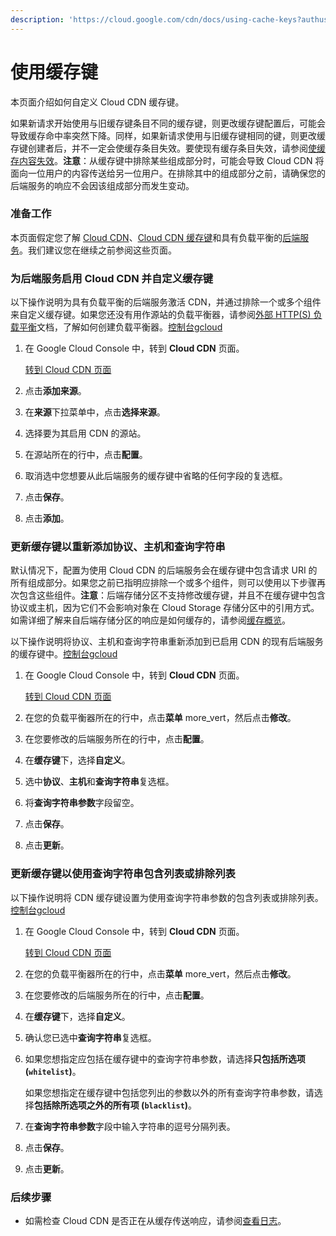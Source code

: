 ```yaml
---
description: 'https://cloud.google.com/cdn/docs/using-cache-keys?authuser=1'
---
```


# 使用缓存键



本页面介绍如何自定义 Cloud CDN 缓存键。

如果新请求开始使用与旧缓存键条目不同的缓存键，则更改缓存键配置后，可能会导致缓存命中率突然下降。同样，如果新请求使用与旧缓存键相同的键，则更改缓存键创建者后，并不一定会使缓存条目失效。要使现有缓存条目失效，请参阅[使缓存内容失效](https://cloud.google.com/cdn/docs/invalidating-cached-content?authuser=1)。**注意**：从缓存键中排除某些组成部分时，可能会导致 Cloud CDN 将面向一位用户的内容传送给另一位用户。在排除其中的组成部分之前，请确保您的后端服务的响应不会因该组成部分而发生变动。

### 准备工作 <a id="before_you_begin"></a>

本页面假定您了解 [Cloud CDN](https://cloud.google.com/cdn/docs/overview?authuser=1)、[Cloud CDN 缓存键](https://cloud.google.com/cdn/docs/caching?authuser=1#cache-keys)和具有负载平衡的[后端服务](https://cloud.google.com/load-balancing/docs/backend-service?authuser=1)。我们建议您在继续之前参阅这些页面。

### 为后端服务启用 Cloud CDN 并自定义缓存键 <a id="enable-cdn"></a>

以下操作说明为具有负载平衡的后端服务激活 CDN，并通过排除一个或多个组件来自定义缓存键。如果您还没有用作源站的负载平衡器，请参阅[外部 HTTP\(S\) 负载平衡](https://cloud.google.com/load-balancing/docs/https?authuser=1)文档，了解如何创建负载平衡器。[控制台](https://cloud.google.com/cdn/docs/using-cache-keys?authuser=1#%E6%8E%A7%E5%88%B6%E5%8F%B0)[gcloud](https://cloud.google.com/cdn/docs/using-cache-keys?authuser=1#gcloud)

1. 在 Google Cloud Console 中，转到 **Cloud CDN** 页面。

   [转到 Cloud CDN 页面](https://console.cloud.google.com/networking/cdn/list?authuser=1)

2. 点击**添加来源**。
3. 在**来源**下拉菜单中，点击**选择来源**。
4. 选择要为其启用 CDN 的源站。
5. 在源站所在的行中，点击**配置**。
6. 取消选中您想要从此后端服务的缓存键中省略的任何字段的复选框。
7. 点击**保存**。
8. 点击**添加**。

### 更新缓存键以重新添加协议、主机和查询字符串 <a id="updating_cache_keys_to_re-add_protocol_host_and_query_string"></a>

默认情况下，配置为使用 Cloud CDN 的后端服务会在缓存键中包含请求 URI 的所有组成部分。如果您之前已指明应排除一个或多个组件，则可以使用以下步骤再次包含这些组件。**注意**：后端存储分区不支持修改缓存键，并且不在缓存键中包含协议或主机，因为它们不会影响对象在 Cloud Storage 存储分区中的引用方式。如需详细了解来自后端存储分区的响应是如何缓存的，请参阅[缓存概览](https://cloud.google.com/cdn/docs/caching?authuser=1)。

以下操作说明将协议、主机和查询字符串重新添加到已启用 CDN 的现有后端服务的缓存键中。[控制台](https://cloud.google.com/cdn/docs/using-cache-keys?authuser=1#%E6%8E%A7%E5%88%B6%E5%8F%B0)[gcloud](https://cloud.google.com/cdn/docs/using-cache-keys?authuser=1#gcloud)

1. 在 Google Cloud Console 中，转到 **Cloud CDN** 页面。

   [转到 Cloud CDN 页面](https://console.cloud.google.com/networking/cdn/list?authuser=1)

2. 在您的负载平衡器所在的行中，点击**菜单** more\_vert，然后点击**修改**。
3. 在您要修改的后端服务所在的行中，点击**配置**。
4. 在**缓存键**下，选择**自定义**。
5. 选中**协议**、**主机**和**查询字符串**复选框。
6. 将**查询字符串参数**字段留空。
7. 点击**保存**。
8. 点击**更新**。

### 更新缓存键以使用查询字符串包含列表或排除列表 <a id="updating_cache_keys_to_use_an_include_or_exclude_list_of_query_strings"></a>

以下操作说明将 CDN 缓存键设置为使用查询字符串参数的包含列表或排除列表。[控制台](https://cloud.google.com/cdn/docs/using-cache-keys?authuser=1#%E6%8E%A7%E5%88%B6%E5%8F%B0)[gcloud](https://cloud.google.com/cdn/docs/using-cache-keys?authuser=1#gcloud)

1. 在 Google Cloud Console 中，转到 **Cloud CDN** 页面。

   [转到 Cloud CDN 页面](https://console.cloud.google.com/networking/cdn/list?authuser=1)

2. 在您的负载平衡器所在的行中，点击**菜单** more\_vert，然后点击**修改**。
3. 在您要修改的后端服务所在的行中，点击**配置**。
4. 在**缓存键**下，选择**自定义**。
5. 确认您已选中**查询字符串**复选框。
6. 如果您想指定应包括在缓存键中的查询字符串参数，请选择**只包括所选项 \(`whitelist`\)**。

   如果您想指定在缓存键中包括您列出的参数以外的所有查询字符串参数，请选择**包括除所选项之外的所有项 \(`blacklist`\)**。

7. 在**查询字符串参数**字段中输入字符串的逗号分隔列表。
8. 点击**保存**。
9. 点击**更新**。

### 后续步骤 <a id="whats_next"></a>

* 如需检查 Cloud CDN 是否正在从缓存传送响应，请参阅[查看日志](https://cloud.google.com/cdn/docs/logging?authuser=1)。


